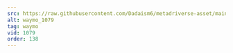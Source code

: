 ```yaml
---
src: https://raw.githubusercontent.com/Dadaism6/metadriverse-asset/main/script-waymo-output-newcompressed/waymo_1079.mp4
alt: waymo_1079
tag: waymo
vid: 1079
order: 138
---
```

